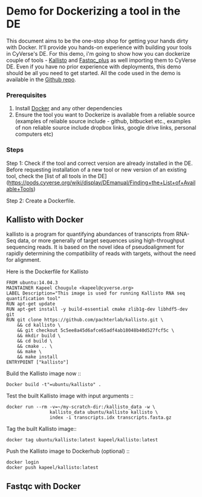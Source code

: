 Demo for Dockerizing a tool in the DE 
======================================

This document aims to be the one-stop shop for getting your hands dirty with Docker. It'll provide you hands-on experience with building your tools in CyVerse's DE. For this demo, i'm going to show how you can dockerize couple of tools - [Kallisto](https://github.com/pachterlab/kallisto) and [Fastqc_plus](http://www.bioinformatics.babraham.ac.uk/projects/fastqc/fastqc_v0.10.1.zip) as well importing them to CyVerse DE. Even if you have no prior experience with deployments, this demo should be all you need to get started. All the code used in the demo is available in the [Github repo](https://github.com/upendrak/docker-webinar-1).

### Prerequisites

1. Install [Docker](https://github.com/upendrak/docker-webinar-1#install-docker) and any other dependencies
2. Ensure the tool you want to Dockerize is available from a reliable source (examples of reliable source include - github, bitbucket etc., examples of non reliable source include dropbox links, google drive links, personal computers etc)

### Steps

Step 1: Check if the tool and correct version are already installed in the DE.
Before requesting installation of a new tool or new version of an existing tool, check the [list of all tools in the DE] (https://pods.cyverse.org/wiki/display/DEmanual/Finding+the+List+of+Available+Tools)

Step 2: Create a Dockerfile.
## Kallisto with Docker

kallisto is a program for quantifying abundances of transcripts from RNA-Seq data, or more generally of target sequences using high-throughput sequencing reads. It is based on the novel idea of pseudoalignment for rapidly determining the compatibility of reads with targets, without the need for alignment.

Here is the Dockerfile for Kallisto

```
FROM ubuntu:14.04.3
MAINTAINER Kapeel Chougule <kapeel@cyverse.org>
LABEL Description="This image is used for running Kallisto RNA seq quantification tool"
RUN apt-get update 
RUN apt-get install -y build-essential cmake zlib1g-dev libhdf5-dev git
RUN git clone https://github.com/pachterlab/kallisto.git \
    && cd kallisto \
    && git checkout 5c5ee8a45d6afce65adf4ab18048b40d527fcf5c \
    && mkdir build \
    && cd build \
    && cmake .. \
    && make \
    && make install
ENTRYPOINT ["kallisto"]
```

Build the Kallisto image now ::

`Docker build -t"=ubuntu/kallisto" .`


Test the built Kallisto image with input arguments ::

```
docker run --rm -v=~/my-scratch-dir:/kallisto_data -w \
                kallisto_data ubuntu/kallisto kallisto \
                index -i transcripts.idx transcripts.fasta.gz
```

Tag the built Kallisto image::

`docker tag ubuntu/kallisto:latest kapeel/kallisto:latest`

Push the Kallisto image to Dockerhub (optional) ::

```
docker login
docker push kapeel/kallisto:latest
```

## Fastqc with Docker



